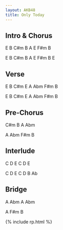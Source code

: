 ```yaml
---
layout: AKB48
title: Only Today
---
```

## Intro & Chorus 
E B C#m B A E F#m B 

E B C#m B A E F#m B E 

## Verse 
E B C#m E A Abm F#m B 

E B C#m E A Abm F#m B 

## Pre-Chorus 
C#m B A Abm 

A Abm F#m B 

## Interlude 
C D E C D E 

C D E C D B Ab 

## Bridge 
A Abm A Abm 

A F#m B 

{% include rp.html %}
